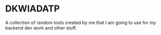 # DKWIADATP
A collection of random tools created by me that I am going to use for my backend dev work and other stuff.
